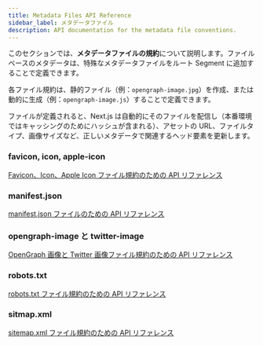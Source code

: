 ```yaml
---
title: Metadata Files API Reference
sidebar_label: メタデータファイル
description: API documentation for the metadata file conventions.
---
```


このセクションでは、**メタデータファイルの規約**について説明します。ファイルベースのメタデータは、特殊なメタデータファイルをルート Segment に追加することで定義できます。

各ファイル規約は、静的ファイル（例：`opengraph-image.jpg`）を作成、または動的に生成（例：`opengraph-image.js`）することで定義できます。

<!-- textlint-disable -->

ファイルが定義されると、Next.js は自動的にそのファイルを配信し（本番環境ではキャッシングのためにハッシュが含まれる）、アセットの URL、ファイルタイプ、画像サイズなど、正しいメタデータで関連するヘッド要素を更新します。

### favicon, icon, apple-icon

[Favicon、Icon、Apple Icon ファイル規約のための API リファレンス](/docs/app-router/api-reference/file-conventions/metadata/app-icons)

### manifest.json

[manifest.json ファイルのための API リファレンス](/docs/app-router/api-reference/file-conventions/metadata/manifest)

### opengraph-image と twitter-image

[OpenGraph 画像と Twitter 画像ファイル規約のための API リファレンス](/docs/app-router/api-reference/file-conventions/metadata/opengraph-image)

### robots.txt

[robots.txt ファイル規約のための API リファレンス](/docs/app-router/api-reference/file-conventions/metadata/robots)

### sitmap.xml

[sitemap.xml ファイル規約のための API リファレンス](/docs/app-router/api-reference/file-conventions/metadata/sitemap)
